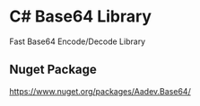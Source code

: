 # C# Base64 Library
Fast Base64 Encode/Decode Library
## Nuget Package
https://www.nuget.org/packages/Aadev.Base64/
